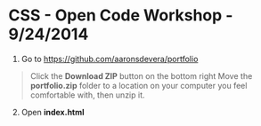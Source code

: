 # CSS - Open Code Workshop - 9/24/2014
1. Go to https://github.com/aaronsdevera/portfolio
> Click the **Download ZIP** button on the bottom right
> Move the **portfolio.zip** folder to a location on your computer you feel comfortable with, then unzip it.
2. Open **index.html** 